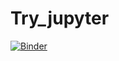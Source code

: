 # Try_jupyter

[![Binder](https://mybinder.org/badge_logo.svg)](https://mybinder.org/v2/gh/AthenACHY/Try_jupyter/master)
